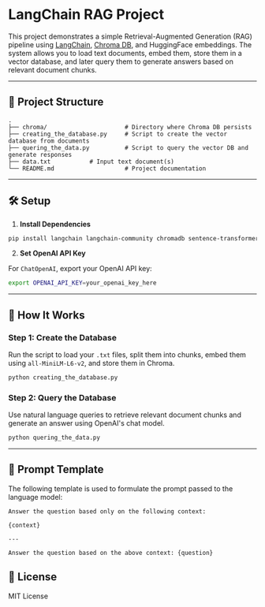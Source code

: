 
# LangChain RAG Project

This project demonstrates a simple Retrieval-Augmented Generation (RAG) pipeline using [LangChain](https://github.com/langchain-ai/langchain), [Chroma DB](https://github.com/chroma-core/chroma), and HuggingFace embeddings. The system allows you to load text documents, embed them, store them in a vector database, and later query them to generate answers based on relevant document chunks.

---

## 📁 Project Structure

```
.
├── chroma/                      # Directory where Chroma DB persists
├── creating_the_database.py     # Script to create the vector database from documents
├── quering_the_data.py          # Script to query the vector DB and generate responses
├── data.txt           # Input text document(s)
└── README.md                    # Project documentation
```

---

## 🛠️ Setup

1. **Install Dependencies**

```bash
pip install langchain langchain-community chromadb sentence-transformers langchain-openai
```

2. **Set OpenAI API Key**

For `ChatOpenAI`, export your OpenAI API key:

```bash
export OPENAI_API_KEY=your_openai_key_here
```

---

## 🧠 How It Works

### Step 1: Create the Database

Run the script to load your `.txt` files, split them into chunks, embed them using `all-MiniLM-L6-v2`, and store them in Chroma.

```bash
python creating_the_database.py
```

### Step 2: Query the Database

Use natural language queries to retrieve relevant document chunks and generate an answer using OpenAI's chat model.

```bash
python quering_the_data.py
```

---

## 📝 Prompt Template

The following template is used to formulate the prompt passed to the language model:

```
Answer the question based only on the following context:

{context}

---

Answer the question based on the above context: {question}
```



## 📄 License

MIT License

